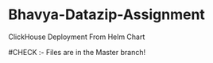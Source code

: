 # Bhavya-Datazip-Assignment
ClickHouse Deployment From Helm Chart

#CHECK :- Files are in the Master branch!
